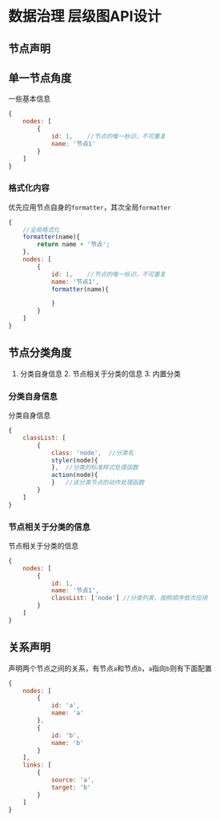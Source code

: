 # 数据治理 层级图API设计

## 节点声明
## 单一节点角度
一些基本信息
```js
{
    nodes: [
        {
            id: 1,    //节点的唯一标识，不可重复
            name: '节点1'
        }
    ]
}
```

### 格式化内容
优先应用节点自身的``formatter``，其次全局``formatter``
```js
{
    //全局格式化
    formatter(name){
        return name + '节点';
    },
    nodes: [
        {
            id: 1,    //节点的唯一标识，不可重复
            name: '节点1',
            formatter(name){

            }
        }
    ]
}
```

## 节点分类角度
1. 分类自身信息 2. 节点相关于分类的信息 3. 内置分类

### 分类自身信息
分类自身信息
```js
{
    classList: [
        {
            class: 'node',  //分类名
            styler(node){
            },  //分类的标准样式处理函数
            action(node){
            }   //该分类节点的动作处理函数
        }
    ]
}
```

### 节点相关于分类的信息
节点相关于分类的信息
```js
{
    nodes: [
        {
            id: 1,
            name: '节点1',
            classList: ['node'] //分类列表，按照顺序依次应用
        }
    ]
}
```

## 关系声明
声明两个节点之间的关系，有节点``a``和节点``b``，``a``指向``b``则有下面配置
```js
{
    nodes: [
        {
            id: 'a',
            name: 'a'
        },
        {
            id: 'b',
            name: 'b'
        }
    ],
    links: [
        {
            source: 'a',
            target: 'b'
        }
    ]
}
```